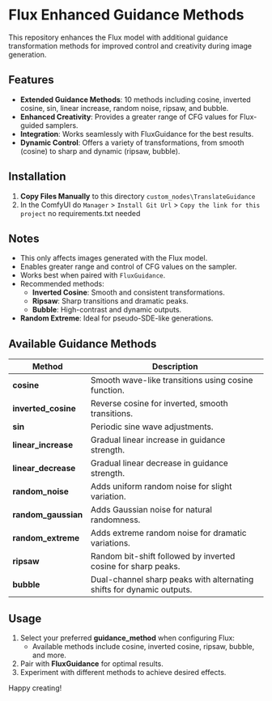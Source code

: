 # Flux Enhanced Guidance Methods

This repository enhances the Flux model with additional guidance transformation methods for improved control and creativity during image generation.

## Features

- **Extended Guidance Methods**: 10 methods including cosine, inverted cosine, sin, linear increase, random noise, ripsaw, and bubble.
- **Enhanced Creativity**: Provides a greater range of CFG values for Flux-guided samplers.
- **Integration**: Works seamlessly with FluxGuidance for the best results.
- **Dynamic Control**: Offers a variety of transformations, from smooth (cosine) to sharp and dynamic (ripsaw, bubble).

## Installation

1. **Copy Files Manually** to this directory `custom_nodes\TranslateGuidance`
2. In the ComfyUI do `Manager` > `Install Git Url` > `Copy the link for this project` no requirements.txt needed

## Notes

- This only affects images generated with the Flux model.
- Enables greater range and control of CFG values on the sampler.
- Works best when paired with `FluxGuidance`.
- Recommended methods:
  - **Inverted Cosine**: Smooth and consistent transformations.
  - **Ripsaw**: Sharp transitions and dramatic peaks.
  - **Bubble**: High-contrast and dynamic outputs.
- **Random Extreme**: Ideal for pseudo-SDE-like generations.

## Available Guidance Methods

| Method             | Description                                                                 |
|--------------------|-----------------------------------------------------------------------------|
| **cosine**         | Smooth wave-like transitions using cosine function.                        |
| **inverted_cosine**| Reverse cosine for inverted, smooth transitions.                           |
| **sin**            | Periodic sine wave adjustments.                                            |
| **linear_increase**| Gradual linear increase in guidance strength.                              |
| **linear_decrease**| Gradual linear decrease in guidance strength.                              |
| **random_noise**   | Adds uniform random noise for slight variation.                            |
| **random_gaussian**| Adds Gaussian noise for natural randomness.                                |
| **random_extreme** | Adds extreme random noise for dramatic variations.                         |
| **ripsaw**         | Random bit-shift followed by inverted cosine for sharp peaks.              |
| **bubble**         | Dual-channel sharp peaks with alternating shifts for dynamic outputs.      |

## Usage

1. Select your preferred **guidance_method** when configuring Flux:
   - Available methods include cosine, inverted cosine, ripsaw, bubble, and more.
2. Pair with **FluxGuidance** for optimal results.
3. Experiment with different methods to achieve desired effects.

Happy creating!
